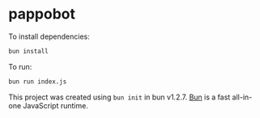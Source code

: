 # pappobot

To install dependencies:

```bash
bun install
```

To run:

```bash
bun run index.js
```

This project was created using `bun init` in bun v1.2.7. [Bun](https://bun.sh) is a fast all-in-one JavaScript runtime.

